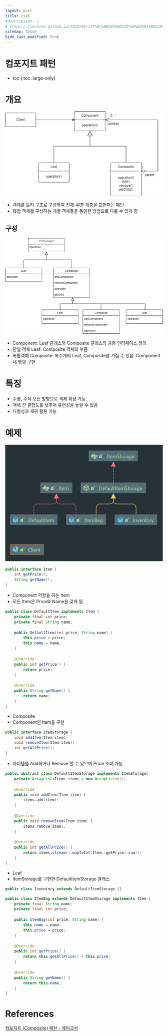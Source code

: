 ```yaml
---
layout: post
title: cs26
#description: >
# https://jinshine.github.io/2018/05/17/%EC%BB%B4%ED%93%A8%ED%84%B0%20%EA%B8%B0%EC%B4%88/%EB%A9%94%EB%AA%A8%EB%A6%AC%EA%B5%AC%EC%A1%B0/
sitemap: false
hide_last_modified: true
---
```

# 컴포지트 패턴

* toc
{:toc .large-only}

# 개요

![](/assets/img/cs/composite.png)

- 객체를 트리 구조로 구성하여 전체-부분 계층을 표현하는 패턴
- 복합 객체를 구성하는 개별 객체들을 동일한 방법으로 다룰 수 있게 함

## 구성

![](/assets/img/cs/composite2.png)

- Component: Leaf 클래스와 Composite 클래스의 공통 인터페이스 정의
- 단일 객체 Leaf: Composite 객체의 부품
- 복합객체 Composite: 복수개의 Leaf, Composite를 가질 수 있음. Component 내 명령 구현

# 특징
- 수평, 수직 모든 방향으로 객체 확장 가능
- 객체 간 결합도를 낮추어 유연성을 높일 수 있음
- 다형성과 재귀 활용 가능


# 예제

![](/assets/img/cs/compositeSample.png)

```JAVA
public interface Item {
    int getPrice();
    String getName();
}
```

- Component 역할을 하는 Item
- 모든 Item은 Price와 Name을 갖게 됨

```JAVA
public class DefaultItem implements Item {
    private final int price;
    private final String name;

    public DefaultItem(int price, String name) {
        this.price = price;
        this.name = name;
    }

    @Override
    public int getPrice() {
        return price;
    }

    @Override
    public String getName() {
        return name;
    }
}
```

- Composite
- Component인 Item을 구현

```JAVA
public interface ItemStorage {
    void addItem(Item item);
    void removeItem(Item item);
    int getAllPrice();
}
```

- 아이템을 Add하거나 Remove 할 수 있으며 Price 조회 가능

```JAVA
public abstract class DefaultItemStorage implements ItemStorage{
    private ArrayList<Item> items = new ArrayList<>();

    @Override
    public void addItem(Item item) {
        items.add(item);
    }

    @Override
    public void removeItem(Item item) {
        items.remove(item);
    }

    @Override
    public int getAllPrice() {
        return items.stream().mapToInt(Item::getPrice).sum();
    }
}
```

- Leaf
- ItemStorage를 구현한 DefaultItemStorage 클래스

```JAVA
public class Inventory extends DefaultItemStorage {}
```
```JAVA
public class ItemBag extends DefaultItemStorage implements Item {
    private final String name;
    private final int price;

    public ItemBag(int price, String name) {
        this.name = name;
        this.price = price;
    }

    @Override
    public int getPrice() {
        return this.getAllPrice() + this.price;
    }

    @Override
    public String getName() {
        return this.name;
    }
}
```
# References

[컴포지트 (Composite) 패턴 - 제이크서](https://jake-seo-dev.tistory.com/399)